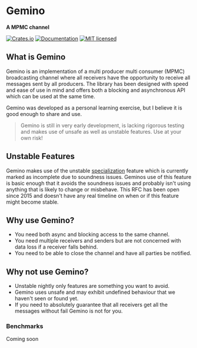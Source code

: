 # Gemino
**A MPMC channel**

[![Crates.io][crates-badge]][crates-url]
[![Documentation][doc-badge]][doc-url]
[![MIT licensed][mit-badge]][mit-url]

[crates-badge]: https://img.shields.io/crates/v/gemino.svg
[crates-url]: https://crates.io/crates/gemino
[mit-badge]: https://img.shields.io/badge/license-MIT-blue.svg
[mit-url]: https://github.com/lochlanna/gemino/blob/main/LICENSE
[doc-badge]: https://docs.rs/gemino/badge.svg
[doc-url]: https://docs.rs/gemino

## What is Gemino
Gemino is an implementation of a multi producer multi consumer (MPMC) broadcasting channel where all receivers have the 
opportunity to receive all messages sent by all producers. The library has been designed with speed and ease of use in mind
and offers both a blocking and asynchronous API which can be used at the same time.

Gemino was developed as a personal learning exercise, but I believe it is good enough to share and use.
> Gemino is still in very early development, is lacking rigorous testing and makes use of unsafe as well as unstable features. Use at your own risk!

## Unstable Features
Gemino makes use of the unstable [specialization](https://rust-lang.github.io/rfcs/1210-impl-specialization.html) feature which is currently
marked as incomplete due to soundness issues. Geminos use of this feature is basic enough that it avoids the soundness issues
and probably isn't using anything that is likely to change or misbehave.
This RFC has been open since 2015 and doesn't have any real timeline on when or if this feature might become stable.

## Why use Gemino?
* You need both async and blocking access to the same channel.
* You need multiple receivers and senders but are not concerned with data loss if a receiver falls behind.
* You need to be able to close the channel and have all parties be notified.

## Why not use Gemino?
* Unstable nightly only features are something you want to avoid.
* Gemino uses unsafe and may exhibit undefined behaviour that we haven't seen or found yet.
* If you need to absolutely guarantee that all receivers get all the messages without fail Gemino is not for you.

### Benchmarks
Coming soon
